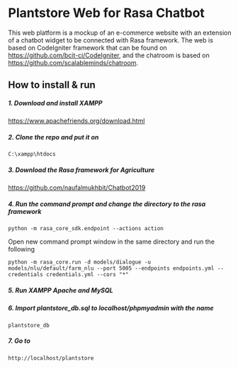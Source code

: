# Plantstore Web for Rasa Chatbot
This web platform is a mockup of an e-commerce website with an extension of a chatbot widget to be connected with Rasa framework. The web is based on CodeIgniter framework that can be found on https://github.com/bcit-ci/CodeIgniter, and the chatroom is based on https://github.com/scalableminds/chatroom.

## How to install & run
##### 1. Download and install XAMPP 
https://www.apachefriends.org/download.html
##### 2. Clone the repo and put it on 
```
C:\xampp\htdocs
```
##### 3. Download the Rasa framework for Agriculture
https://github.com/naufalmukhbit/Chatbot2019
##### 4. Run the command prompt and change the directory to the rasa framework
```
python -m rasa_core_sdk.endpoint --actions action
```
Open new command prompt window in the same directory and run the following
```
python -m rasa_core.run -d models/dialogue -u models/nlu/default/farm_nlu --port 5005 --endpoints endpoints.yml --credentials credentials.yml --cors "*"
```
##### 5. Run XAMPP Apache and MySQL
##### 6. Import plantstore_db.sql to localhost/phpmyadmin with the name
```
plantstore_db
```
##### 7. Go to
```
http://localhost/plantstore
```
